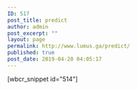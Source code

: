 ```yaml
---
ID: 517
post_title: predict
author: admin
post_excerpt: ""
layout: page
permalink: http://www.lumus.ga/predict/
published: true
post_date: 2019-04-20 04:05:17
---
```

[wbcr_snippet id="514"]